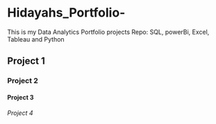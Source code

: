 # Hidayahs_Portfolio-
This is my Data Analytics Portfolio projects Repo: SQL, powerBi, Excel, Tableau and Python
## Project 1
### Project 2
#### Project 3
###### Project 4


